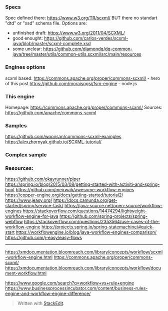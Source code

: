 ### Specs
Spec defined there: https://www.w3.org/TR/scxml/
BUT there no standart "dtd" or "xsd" schema file.
Options are:
 - unfinished draft: https://www.w3.org/2011/04/SCXML/
 - good enought: https://github.com/carlos-verdes/scxml-java/blob/master/scxml-complete.xsd
 - some unclear: https://github.com/diamondq/dq-common-java/tree/master/utils/common-utils.scxml/src/main/resources

### Engines options
scxml based:
https://commons.apache.org/proper/commons-scxml/ - hero of this post
https://github.com/moraispgsi/fsm-engine - node.js


### This engine
Homepage: https://commons.apache.org/proper/commons-scxml/
Sources: https://github.com/apache/commons-scxml

### Samples
https://github.com/woonsan/commons-scxml-examples
https://alexzhornyak.github.io/SCXML-tutorial/

### Complex sample


### Resources:
https://github.com/okayrunner/piper
https://spring.io/blog/2015/03/08/getting-started-with-activiti-and-spring-boot
https://github.com/meirwah/awesome-workflow-engines
https://copper-engine.org/docs/getting-started/tutorial2/
https://www.jeasy.org/
https://docs.camunda.org/get-started/spring/service-task/
https://java-source.net/open-source/workflow-engines
https://stackoverflow.com/questions/14474294/lightweight-workflow-engine-for-java
https://github.com/spring-projects/spring-webflow
https://stackoverflow.com/questions/2353564/use-cases-of-the-workflow-engine
https://projects.spring.io/spring-statemachine/#quick-start
https://workflowengine.io/blog/java-workflow-engines-comparison/
https://github.com/j-easy/easy-flows
___
https://xmdocumentation.bloomreach.com/library/concepts/workflow/scxml-workflow-engine.html
https://commons.apache.org/proper/commons-scxml/
https://xmdocumentation.bloomreach.com/library/concepts/workflow/document-workflow.html

https://www.google.com/search?q=workflow+vs+rule+engine
https://www.businessprocessincubator.com/content/business-rules-engine-and-workflow-engine-difference/


> Written with [StackEdit](https://stackedit.io/).
<!--stackedit_data:
eyJoaXN0b3J5IjpbMjAwNzU1ODE3LDIwOTgxMjU5MywtMTkzOD
k0NDkzMCwtMjc3NzE0MDQwLDE3NzQ3MDYzNTRdfQ==
-->